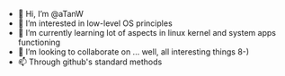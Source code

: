 - 👋 Hi, I’m @aTanW
- 👀 I’m interested in low-level OS principles
- 🌱 I’m currently learning lot of aspects in linux kernel and system apps functioning
- 💞️ I’m looking to collaborate on ... well, all interesting things 8-)
- 📫 Through github's standard methods

<!---
aTanW/aTanW is a ✨ special ✨ repository because its `README.md` (this file) appears on your GitHub profile.
You can click the Preview link to take a look at your changes.
--->
